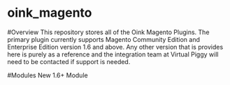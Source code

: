 oink_magento
============

#Overview
This repository stores all of the Oink Magento Plugins.  The primary plugin currently supports Magento Community Edition and Enterprise Edition version 1.6 and above.  Any other version that is provides here is purely as a reference and the integration team at Virtual Piggy will need to be contacted if support is needed.

#Modules
New 1.6+ Module

